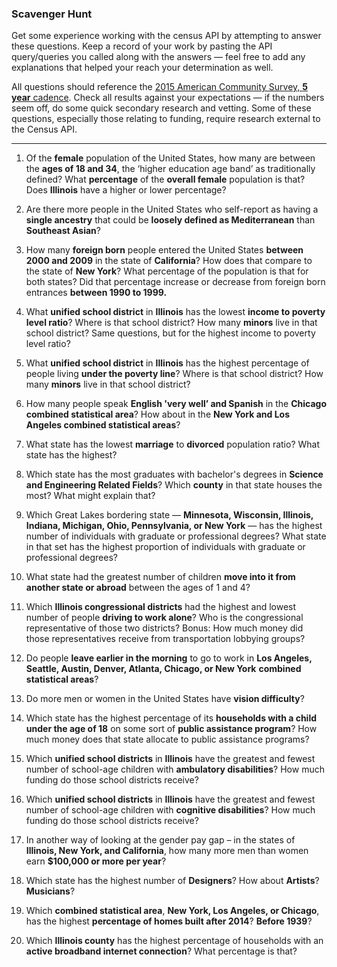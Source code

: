 ### Scavenger Hunt
Get some experience working with the census API by attempting to answer these questions. Keep a record of your work by pasting the API query/queries you called along with the answers — feel free to add any explanations that helped your reach your determination as well.

All questions should reference the [2015 American Community Survey, **5 year** cadence](https://www.census.gov/data/developers/data-sets/acs-5year.2015.html). Check all results against your expectations — if the numbers seem off, do some quick secondary research and vetting. Some of these questions, especially those relating to funding, require research external to the Census API.

-----


1. Of the **female** population of the United States, how many are between the **ages of 18 and 34**, the ‘higher education age band’ as traditionally defined? What **percentage** of the **overall female** population is that? Does **Illinois** have a higher or lower percentage?

1. Are there more people in the United States who self-report as having a **single ancestry** that could be **loosely defined as Mediterranean** than **Southeast Asian**?

1. How many **foreign born** people entered the United States **between 2000 and 2009** in the state of **California**? How does that compare to the state of **New York**? What percentage of the population is that for both states? Did that percentage increase or decrease from foreign born entrances **between 1990 to 1999.**

1. What **unified school district** in **Illinois** has the lowest **income to poverty level ratio**? Where is that school district? How many **minors** live in that school district? Same questions, but for the highest income to poverty level ratio?

1. What **unified school district** in **Illinois** has the highest percentage of people living **under the poverty line**? Where is that school district? How many **minors** live in that school district?

1. How many people speak **English 'very well’ and Spanish** in the **Chicago combined statistical area**? How about in the **New York and Los Angeles combined statistical areas**?

1. What state has the lowest **marriage** to **divorced** population ratio? What state has the highest?

1. Which state has the most graduates with bachelor's degrees in **Science and Engineering Related Fields**? Which **county** in that state houses the most? What might explain that?

1. Which Great Lakes bordering state — **Minnesota, Wisconsin, Illinois, Indiana, Michigan, Ohio, Pennsylvania, or New York** — has the highest number of individuals with graduate or professional degrees? What state in that set has the highest proportion of individuals with graduate or professional degrees?

1. What state had the greatest number of children **move into it from another state or abroad** between the ages of 1 and 4?

1.  Which **Illinois congressional districts** had the highest and lowest number of people **driving to work alone**? Who is the congressional representative of those two districts? Bonus: How much money did those representatives receive from transportation lobbying groups?  

1. Do people **leave earlier in the morning** to go to work in **Los Angeles, Seattle, Austin, Denver, Atlanta, Chicago, or New York** **combined statistical areas**?

1. Do more men or women in the United States have **vision difficulty**?

1. Which state has the highest percentage of its **households with a child under the age of 18** on some sort of **public assistance program**? How much money does that state allocate to public assistance programs?

1. Which **unified school districts** in **Illinois** have the greatest and fewest number of school-age children with **ambulatory disabilities**? How much funding do those school districts receive?

1. Which **unified school districts** in **Illinois** have the greatest and fewest number of school-age children with **cognitive disabilities**? How much funding do those school districts receive?

1. In another way of looking at the gender pay gap – in the states of **Illinois, New York, and California**, how many more men than women earn **$100,000 or more per year**?

1. Which state has the highest number of **Designers**? How about **Artists**? **Musicians**? 

1. Which **combined statistical area**, **New York, Los Angeles, or Chicago**, has the highest **percentage of homes built after 2014**? **Before 1939**?

1. Which **Illinois county** has the highest percentage of households with an **active broadband internet connection**? What percentage is that?
